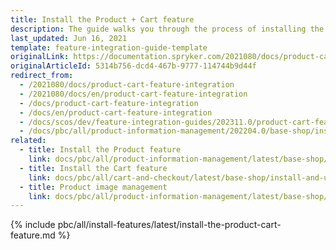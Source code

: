 ```yaml
---
title: Install the Product + Cart feature
description: The guide walks you through the process of installing the Product and Cart features in your project.
last_updated: Jun 16, 2021
template: feature-integration-guide-template
originalLink: https://documentation.spryker.com/2021080/docs/product-cart-feature-integration
originalArticleId: 5314b756-dcd4-467b-9777-114744b9d44f
redirect_from:
  - /2021080/docs/product-cart-feature-integration
  - /2021080/docs/en/product-cart-feature-integration
  - /docs/product-cart-feature-integration
  - /docs/en/product-cart-feature-integration
  - /docs/scos/dev/feature-integration-guides/202311.0/product-cart-feature-integration.html
  - /docs/pbc/all/product-information-management/202204.0/base-shop/install-and-upgrade/install-features/install-the-product-cart-feature.html
related:
  - title: Install the Product feature
    link: docs/pbc/all/product-information-management/latest/base-shop/install-and-upgrade/install-features/install-the-product-feature.html
  - title: Install the Cart feature
    link: docs/pbc/all/cart-and-checkout/latest/base-shop/install-and-upgrade/install-features/install-the-cart-feature.html
  - title: Product image management
    link: docs/pbc/all/product-information-management/latest/base-shop/feature-overviews/product-feature-overview/product-images-overview.html
---
```


{% include pbc/all/install-features/latest/install-the-product-cart-feature.md %} <!-- To edit, see /_includes/pbc/all/install-features/202311.0/install-the-product-cart-feature.md -->
